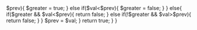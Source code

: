 <?php
class Solution {

    /**
     * @param Integer[] $A
     * @return Boolean
     */
    function isMonotonic($A) {
        $prev = array_shift($A);
        $greater = null;
        foreach($A as $val){
            if(is_null($greater)){
                if($val>$prev){
                    $greater = true;
                }
                else if($val<$prev){
                    $greater = false;
                }
            }
            else{
                if($greater && $val<$prev){
                    return false;
                }
                else if(!$greater && $val>$prev){
                    return false;
                }
            }
            $prev = $val;
        }
        return true;
    }
}
